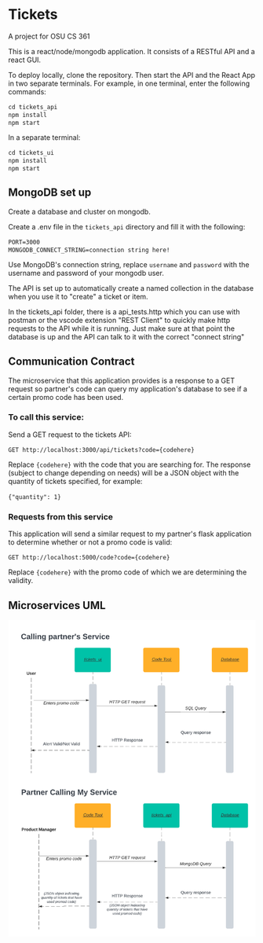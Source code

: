 # Tickets
A project for OSU CS 361

This is a react/node/mongodb application. It consists of a RESTful API and a react GUI.

To deploy locally, clone the repository. Then start the API and the React App in two separate terminals. For example, in one terminal, enter the following commands:

```
cd tickets_api
npm install
npm start
```
In a separate terminal:
```
cd tickets_ui
npm install
npm start
```

## MongoDB set up

Create a database and cluster on mongodb. 

Create a .env file in the `tickets_api` directory and fill it with the following:
```
PORT=3000
MONGODB_CONNECT_STRING=connection string here!
```
Use MongoDB's connection string, replace `username` and `password` with the username and password of your mongodb user.

The API is set up to automatically create a named collection in the database when you use it to "create" a ticket or item. 

In the tickets_api folder, there is a api_tests.http which you can use with postman or the vscode extension "REST Client" to quickly make http requests to the API while it is running. Just make sure at that point the database is up and the API can talk to it with the correct "connect string"

## Communication Contract 

The microservice that this application provides is a response to a GET request so partner's code can query my application's database to see if a certain promo code has been used. 

### To call this service:

Send a GET request to the tickets API:

```
GET http://localhost:3000/api/tickets?code={codehere}
```

Replace `{codehere}` with the code that you are searching for. The response (subject to change depending on needs) will be a JSON object with the quantity of tickets specified, for example:

`{"quantity": 1}`

### Requests from this service

This application will send a similar request to my partner's flask application to determine whether or not a promo code is valid:

```
GET http://localhost:5000/code?code={codehere}
```

Replace `{codehere}` with the promo code of which we are determining the validity. 

## Microservices UML

![Microservices Sequence Diagram](MicroserviceSequenceDiagram.png)
